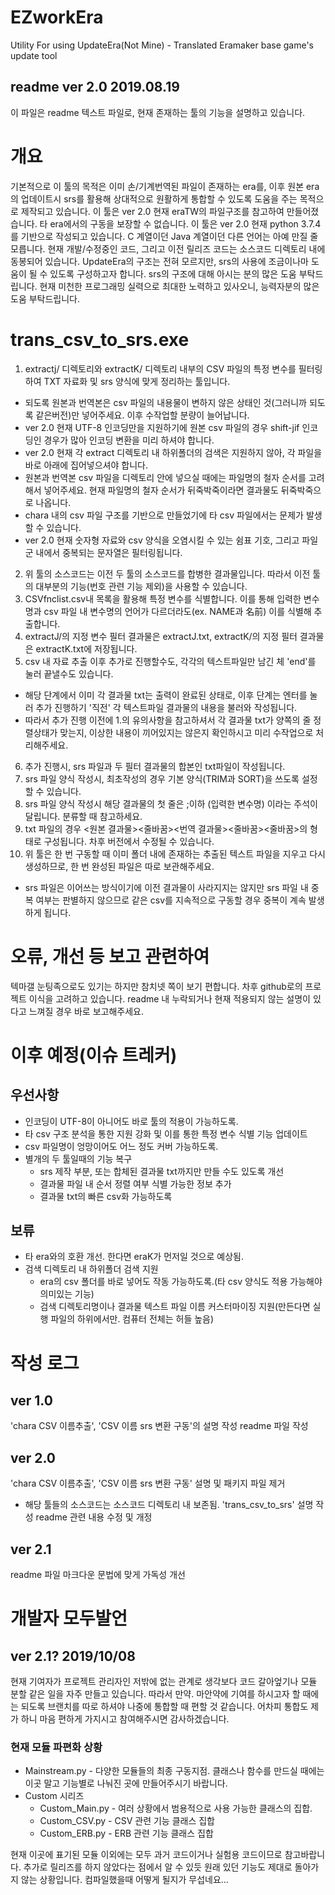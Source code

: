 # EZworkEra
Utility For using UpdateEra(Not Mine) - Translated Eramaker base game's update tool

## readme ver 2.0 2019.08.19
이 파일은 readme 텍스트 파일로, 현재 존재하는 툴의 기능을 설명하고 있습니다.

# 개요
기본적으로 이 툴의 목적은 이미 손/기계번역된 파일이 존재하는 era를, 이후 원본 era의 업데이트시 srs를 활용해 상대적으로 원활하게
통합할 수 있도록 도움을 주는 목적으로 제작되고 있습니다.
이 툴은 ver 2.0 현재 eraTW의 파일구조를 참고하여 만들어졌습니다. 타 era에서의 구동을 보장할 수 없습니다.
이 툴은 ver 2.0 현재 python 3.7.4를 기반으로 작성되고 있습니다. C 계열이던 Java 계열이던 다른 언어는 아예 만질 줄 모릅니다.
현재 개발/수정중인 코드, 그리고 이전 릴리즈 코드는 소스코드 디렉토리 내에 동봉되어 있습니다.
UpdateEra의 구조는 전혀 모르지만, srs의 사용에 조금이나마 도움이 될 수 있도록 구성하고자 합니다.
srs의 구조에 대해 아시는 분의 많은 도움 부탁드립니다.
현재 미천한 프로그래밍 실력으로 최대한 노력하고 있사오니, 능력자분의 많은 도움 부탁드립니다.
	
# trans_csv_to_srs.exe
1. extractj/ 디렉토리와 extractK/ 디렉토리 내부의 CSV 파일의 특정 변수를 필터링하여 TXT 자료화 및 srs 양식에 맞게 정리하는 툴입니다.
  * 되도록 원본과 번역본은 csv 파일의 내용물이 변하지 않은 상태인 것(그러니까 되도록 같은버전)만 넣어주세요. 이후 수작업할 분량이 늘어납니다.
  * ver 2.0 현재 UTF-8 인코딩만을 지원하기에 원본 csv 파일의 경우 shift-jif 인코딩인 경우가 많아 인코딩 변환을 미리 하셔야 합니다.
  * ver 2.0 현재 각 extract 디렉토리 내 하위폴더의 검색은 지원하지 않아, 각 파일을 바로 아래에 집어넣으셔야 합니다.
  * 원본과 번역본 csv 파일을 디렉토리 안에 넣으실 때에는 파일명의 철자 순서를 고려해서 넣어주세요. 현재 파일명의 철자 순서가 뒤죽박죽이라면 결과물도 뒤죽박죽으로 나옵니다.
  * chara 내의 csv 파일 구조를 기반으로 만들었기에 타 csv 파일에서는 문제가 발생할 수 있습니다.
  * ver 2.0 현재 숫자형 자료와 csv 양식을 오염시킬 수 있는 쉼표 기호, 그리고 파일군 내에서 중복되는 문자열은 필터링됩니다.
2. 위 툴의 소스코드는 이전 두 툴의 소스코드를 합병한 결과물입니다. 따라서 이전 툴의 대부분의 기능(번호 관련 기능 제외)을 사용할 수 있습니다.
3. CSVfnclist.csv내 목록을 활용해 특정 변수를 식별합니다. 이를 통해 입력한 변수명과 csv 파일 내 변수명의 언어가 다르더라도(ex. NAME과 名前) 이를 식별해 추출합니다.
4. extractJ/의 지정 변수 필터 결과물은 extractJ.txt, extractK/의 지정 필터 결과물은 extractK.txt에 저장됩니다.
5. csv 내 자료 추출 이후 추가로 진행할수도, 각각의 텍스트파일만 남긴 체 'end'를 눌러 끝낼수도 있습니다.
  * 해당 단계에서 이미 각 결과물 txt는 출력이 완료된 상태로, 이후 단계는 엔터를 눌러 추가 진행하기 '직전' 각 텍스트파일 결과물의 내용을 불러와 작성됩니다.
  * 따라서 추가 진행 이전에 1.의 유의사항을 참고하셔서 각 결과물 txt가 양쪽의 줄 정렬상태가 맞는지, 이상한 내용이 끼어있지는 않은지 확인하시고 미리 수작업으로 처리해주세요.
6. 추가 진행시, srs 파일과 두 필터 결과물의 합본인 txt파일이 작성됩니다.
7. srs 파일 양식 작성시, 최초작성의 경우 기본 양식(TRIM과 SORT)을 쓰도록 설정할 수 있습니다.
8. srs 파일 양식 작성시 해당 결과물의 첫 줄은 ;이하 (입력한 변수명) 이라는 주석이 달립니다. 분류할 때 참고하세요.
9. txt 파일의 경우 <원본 결과물><줄바꿈><번역 결과물><줄바꿈><줄바꿈>의 형태로 구성됩니다. 차후 버전에서 수정될 수 있습니다.
10. 위 툴은 한 번 구동할 때 이미 폴더 내에 존재하는 추출된 텍스트 파일을 지우고 다시 생성하므로, 한 번 완성된 파일은 따로 보관해주세요.
  * srs 파일은 이어쓰는 방식이기에 이전 결과물이 사라지지는 않지만 srs 파일 내 중복 여부는 판별하지 않으므로 같은 csv를 지속적으로 구동할 경우 중복이 계속 발생하게 됩니다.

# 오류, 개선 등 보고 관련하여
텍마갤 눈팅족으로도 있기는 하지만 참치넷 쪽이 보기 편합니다. 차후 github로의 프로젝트 이식을 고려하고 있습니다. readme 내 누락되거나 현재 적용되지 않는 설명이 있다고 느껴질 경우 바로 보고해주세요.

# 이후 예정(이슈 트레커)
## 우선사항
* 인코딩이 UTF-8이 아니어도 바로 툴의 적용이 가능하도록.
* 타 csv 구조 분석을 통한 지원 강화 및 이를 통한 특정 변수 식별 기능 업데이트
* csv 파일명이 엉망이어도 어느 정도 커버 가능하도록.
* 별개의 두 툴일때의 기능 복구
  * srs 제작 부분, 또는 합체된 결과물 txt까지만 만들 수도 있도록 개선
  * 결과물 파일 내 순서 정렬 여부 식별 가능한 정보 추가
  * 결과물 txt의 빠른 csv화 가능하도록
## 보류
* 타 era와의 호환 개선. 한다면 eraK가 먼저일 것으로 예상됨.
* 검색 디렉토리 내 하위폴더 검색 지원
  * era의 csv 폴더를 바로 넣어도 작동 가능하도록.(타 csv 양식도 적용 가능해야 의미있는 기능)
  * 검색 디렉토리명이나 결과물 텍스트 파일 이름 커스터마이징 지원(만든다면 실행 파일의 하위에서만. 컴퓨터 전체는 허들 높음)
		
# 작성 로그
## ver 1.0
'chara CSV 이름추출', 'CSV 이름 srs 변환 구동'의 설명 작성
readme 파일 작성
## ver 2.0
'chara CSV 이름추출', 'CSV 이름 srs 변환 구동' 설명 및 패키지 파일 제거
  * 해당 툴들의 소스코드는 소스코드 디렉토리 내 보존됨.
'trans_csv_to_srs' 설명 작성
readme 관련 내용 수정 및 개정
## ver 2.1
readme 파일 마크다운 문법에 맞게 가독성 개선

# 개발자 모두발언
## ver 2.1? 2019/10/08
현재 기여자가 프로젝트 관리자인 저밖에 없는 관계로 생각보다 코드 갈아엎기나 모듈 분할 같은 일을 자주 만들고 있습니다. 따라서 만약. 마안약에 기여를 하시고자 할 때에는 되도록 브랜치를 따로 하셔야 나중에 통합할 때 편할 것 같습니다. 어차피 통합도 제가 하니 마음 편하게 가지시고 참여해주시면 감사하겠습니다.
### 현재 모듈 파편화 상황
* Mainstream.py - 다양한 모듈들의 최종 구동지점. 클래스나 함수를 만드실 때에는 이곳 말고 기능별로 나눠진 곳에 만들어주시기 바랍니다.
* Custom 시리즈
  * Custom_Main.py - 여러 상황에서 범용적으로 사용 가능한 클래스의 집합.
  * Custom_CSV.py - CSV 관련 기능 클래스 집합
  * Custom_ERB.py - ERB 관련 기능 클래스 집합
 
현재 이곳에 표기된 모듈 이외에는 모두 과거 코드이거나 실험용 코드이므로 참고바랍니다. 추가로 릴리즈를 하지 않았다는 점에서 알 수 있듯 원래 있던 기능도 제대로 돌아가지 않는 상황입니다. 컴파일했을때 어떻게 될지가 무섭네요...
